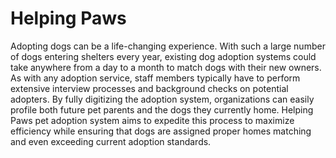 # Helping Paws
Adopting dogs can be a life-changing experience. With such a large number of dogs entering shelters every year, existing dog adoption systems could take anywhere from a day to a month to match dogs with their new owners. As with any adoption service, staff members typically have to perform extensive interview processes and background checks on potential adopters. By fully digitizing the adoption system, organizations can easily profile both future pet parents and the dogs they currently home. Helping Paws pet adoption system aims to expedite this process to maximize efficiency while ensuring that dogs are assigned proper homes matching and even exceeding current adoption standards.